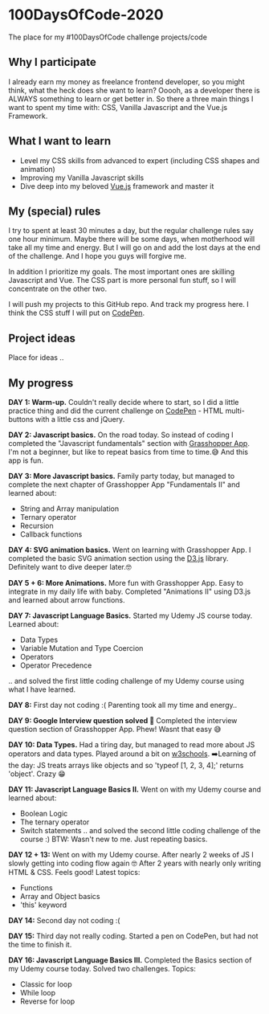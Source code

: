 # 100DaysOfCode-2020
The place for my #100DaysOfCode challenge projects/code 

## Why I participate
I already earn my money as freelance frontend developer, so you might think, what the heck does she want to learn? Ooooh, as a developer there is ALWAYS something to learn or get better in. So there a three main things I want to spent my time with: CSS, Vanilla Javascript and the Vue.js Framework. 

## What I want to learn

- Level my CSS skills from advanced to expert (including CSS shapes and animation)
- Improving my Vanilla Javascript skills
- Dive deep into my beloved [Vue.js](https://vuejs.org/) framework and master it

## My (special) rules
I try to spent at least 30 minutes a day, but the regular challenge rules say one hour minimum. Maybe there will be some days, when motherhood will take all my time and energy. But I will go on and add the lost days at the end of the challenge. And I hope you guys will forgive me.

In addition I prioritize my goals. The most important ones are skilling Javascript and Vue. The CSS part is more personal fun stuff, so I will concentrate on the other two.

I will push my projects to this GitHub repo. And track my progress here.
I think the CSS stuff I will put on [CodePen](https://codepen.io/miazura).

## Project ideas
Place for ideas ..

## My progress

**DAY 1: Warm-up.** Couldn't really decide where to start, so I did a little practice thing and did the current challenge on [CodePen](https://codepen.io/miazura/pen/qBExLdw) - HTML multi-buttons with a little css and jQuery.

**DAY 2: Javascript basics.** On the road today. So instead of coding I completed the "Javascript fundamentals" section with 
[Grasshopper App](https://learn.grasshopper.app/). I'm not a beginner, but like to repeat basics from time to time.😅 And this app is fun.

**DAY 3: More Javascript basics.** Family party today, but managed to complete the next chapter of Grasshopper App "Fundamentals II" and learned about: 

- String and Array manipulation
- Ternary operator
- Recursion
- Callback functions

**DAY 4: SVG animation basics.** Went on learning with Grasshopper App. I completed the basic SVG animation section using the [D3.js](https://d3js.org/) library. Definitely want to dive deeper later.🤓

**DAY 5 + 6: More Animations.** More fun with Grasshopper App. Easy to integrate in my daily life with baby. Completed "Animations II" using D3.js and learned about arrow functions.

**DAY 7: Javascript Language Basics.** Started my Udemy JS course today. Learned about: 

- Data Types
- Variable Mutation and Type Coercion
- Operators
- Operator Precedence

.. and solved the first little coding challenge of my Udemy course using what I have learned.

**DAY 8:** First day not coding :( Parenting took all my time and energy..

**DAY 9: Google Interview question solved 🎉** Completed the interview question section of Grasshopper App. Phew! Wasnt that easy 😅

**DAY 10: Data Types.** Had a tiring day, but managed to read more about JS operators and data types. Played around a bit on [w3schools](https://www.w3schools.com/js/js_datatypes.asp). ➡️Learning of the day: JS treats arrays like objects and so 'typeof [1, 2, 3, 4];' returns 'object'. Crazy 😁

**DAY 11: Javascript Language Basics II.** Went on with my Udemy course and learned about: 

- Boolean Logic
- The ternary operator
- Switch statements
.. and solved the second little coding challenge of the course :) BTW: Wasn't new to me. Just repeating basics.

**DAY 12 + 13:** Went on with my Udemy course. After nearly 2 weeks of JS I slowly getting into coding flow again 🤓 After 2 years with nearly only writing HTML & CSS. Feels good! Latest topics:

- Functions
- Array and Object basics
- 'this' keyword

**DAY 14:** Second day not coding :(

**DAY 15:** Third day not really coding. Started a pen on CodePen, but had not the time to finish it.

**DAY 16: Javascript Language Basics III.** Completed the Basics section of my Udemy course today. Solved two challenges.
Topics:

- Classic for loop
- While loop
- Reverse for loop
